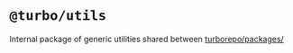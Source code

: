 # `@turbo/utils`

Internal package of generic utilities shared between [turborepo/packages/](https://github.com/vercel/turborepo/tree/main/packages)
